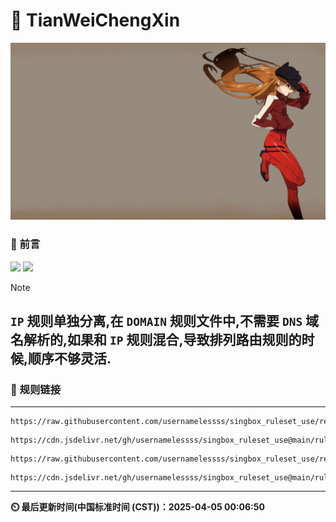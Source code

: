 
# 🧸 TianWeiChengXin
![](https://raw.githubusercontent.com/usernamelessss/picture-bed/main/images/202504042256831.jpg)
### 📣 前言
![](https://shields.io/badge/-移除重复规则-ff69b4) ![](https://shields.io/badge/-IP&nbsp;规则单独存放不与&nbsp;DOMAIN&nbsp;等混合-green)
> [!NOTE]
**`IP` 规则单独分离,在 `DOMAIN` 规则文件中,不需要 `DNS` 域名解析的,如果和 `IP` 规则混合,导致排列路由规则的时候,顺序不够灵活.**
---

###  🔗 规则链接
---

```url
https://raw.githubusercontent.com/usernamelessss/singbox_ruleset_use/refs/heads/main/rule/TianWeiChengXin/TianWeiChengXin_No_IP.json
```

```url
https://cdn.jsdelivr.net/gh/usernamelessss/singbox_ruleset_use@main/rule/TianWeiChengXin/TianWeiChengXin_No_IP.json
```

```url
https://raw.githubusercontent.com/usernamelessss/singbox_ruleset_use/refs/heads/main/rule/TianWeiChengXin/TianWeiChengXin_No_IP.srs
```

```url
https://cdn.jsdelivr.net/gh/usernamelessss/singbox_ruleset_use@main/rule/TianWeiChengXin/TianWeiChengXin_No_IP.srs
```

---
**⏲️ 最后更新时间(中国标准时间 (CST))：2025-04-05 00:06:50**